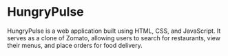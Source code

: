 #  HungryPulse

HungryPulse is a web application built using HTML, CSS, and JavaScript. It serves as a clone of Zomato, allowing users to search for restaurants, view their menus, and place orders for food delivery.
